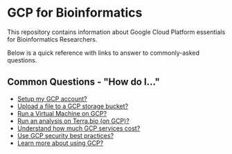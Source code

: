 # GCP for Bioinformatics
This repository contains information about Google Cloud Platform essentials for Bioinformatics Researchers.

Below is a quick reference with links to answer to commonly-asked questions.

## Common Questions - "How do I..."

- [Setup my GCP account?](#setup-my-gcp-account)
- [Upload a file to a GCP storage bucket?](#upload-a-file-to-a-gcp-storage-bucket)
- [Run a Virtual Machine on GCP?](#run-a-virtual-machine-on-gcp)
- [Run an analysis on Terra.bio (on GCP)?](#run-an-analysis-on-terrabio-on-gcp)
- [Understand how much GCP services cost?](#understand-how-much-gcp-services-cost)
- [Use GCP security best practices?](#use-gcp-security-best-practices)
- [Learn more about using GCP?](#learn-more-about-using-gcp)